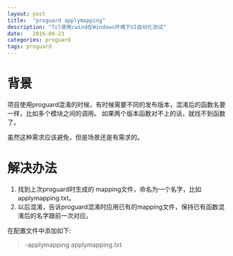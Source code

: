```yaml
---
layout: post
title:  "proguard applymapping"
description: "Tcl使用cwind在Windows环境下UI自动化测试"
date:   2016-04-23
categories: proguard
tags: proguard
---
```



# 背景 #

项目使用proguard混淆的时候，有时候需要不同的发布版本，混淆后的函数名要一样，比如多个模块之间的调用。
如果两个版本函数对不上的话，就找不到函数了。

虽然这种需求应该避免，但是场景还是有需求的。

# 解决办法 #

1. 找到上次proguard时生成的 mapping文件，命名为一个名字，比如 applymapping.txt。
2. 以后混淆，告诉proguard混淆时应用已有的mapping文件，保持已有函数混淆后的名字跟前一次对应。

在配置文件中添加如下:
> -applymapping applymapping.txt